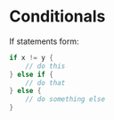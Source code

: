 # Conditionals

If statements form:

```swift
if x != y {
    // do this
} else if {
    // do that
} else {
    // do something else
}
```

